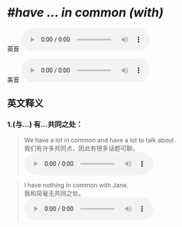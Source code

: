 # ***\#have ... in common (with)*** 
英音
<audio src="./media/have ... in common with1_AAC.aac" controls="controls"></audio>

美音
<audio src="./media/have ... in common with2_AAC.aac" controls="controls"></audio>



  

英文释义
---
### 1.**(与…) 有…共同之处：**  

 > We have a lot in common and have a lot to talk about.  
 > 我们有许多共同点，因此有很多话题可聊。    
<audio src="./media/7-common.aac" controls="controls"></audio>

 > I have nothing in common with Jane.   
 > 我和简毫无共同之处。    
<audio src="./media/8-common.aac" controls="controls"></audio>


